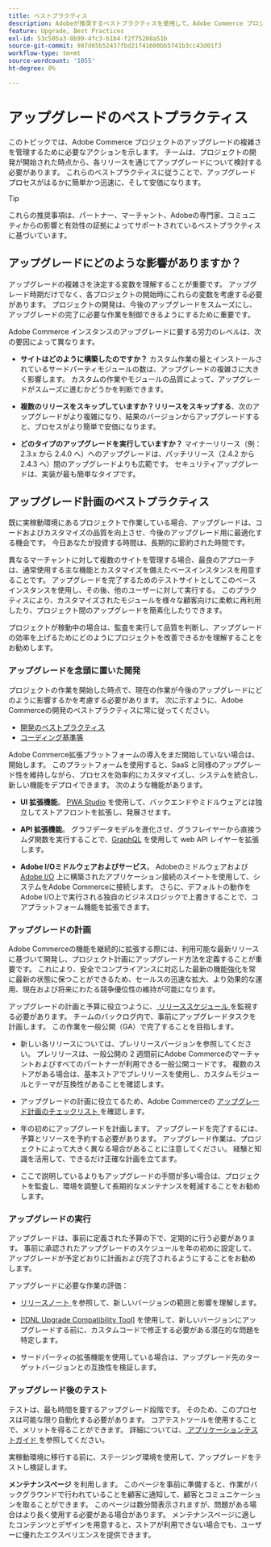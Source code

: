```yaml
---
title: ベストプラクティス
description: Adobeが推奨するベストプラクティスを使用して、Adobe Commerce プロジェクトのアップグレードプロセスを管理します。
feature: Upgrade, Best Practices
exl-id: 53c505a3-8b99-4fc3-b1b4-f2f75208a51b
source-git-commit: 987d65b52437fbd21f41600bb5741b3cc43d01f3
workflow-type: tm+mt
source-wordcount: '1055'
ht-degree: 0%

---
```


# アップグレードのベストプラクティス

このトピックでは、Adobe Commerce プロジェクトのアップグレードの複雑さを管理するために必要なアクションを示します。 チームは、プロジェクトの開発が開始された時点から、各リリースを通じてアップグレードについて検討する必要があります。 これらのベストプラクティスに従うことで、アップグレードプロセスがはるかに簡単かつ迅速に、そして安価になります。

>[!TIP]
>
>これらの推奨事項は、パートナー、マーチャント、Adobeの専門家、コミュニティからの影響と有効性の証拠によってサポートされているベストプラクティスに基づいています。

## アップグレードにどのような影響がありますか？

アップグレードの複雑さを決定する変数を理解することが重要です。 アップグレード時期だけでなく、各プロジェクトの開始時にこれらの変数を考慮する必要があります。 プロジェクトの開発は、今後のアップグレードをスムーズにし、アップグレードの完了に必要な作業を制御できるようにするために重要です。

Adobe Commerce インスタンスのアップグレードに要する労力のレベルは、次の要因によって異なります。

- **サイトはどのように構築したのですか？** カスタム作業の量とインストールされているサードパーティモジュールの数は、アップグレードの複雑さに大きく影響します。 カスタムの作業やモジュールの品質によって、アップグレードがスムーズに進むかどうかを判断できます。

- **複数のリリースをスキップしていますか？リリースをスキップする**、次のアップグレードがより複雑になり、結果のバージョンからアップグレードすると、プロセスがより簡単で安価になります。

- **どのタイプのアップグレードを実行していますか？** マイナーリリース（例：2.3.x から 2.4.0 へ）へのアップグレードは、パッチリリース（2.4.2 から 2.4.3 へ）間のアップグレードよりも広範です。 セキュリティアップグレードは、実装が最も簡単なタイプです。

## アップグレード計画のベストプラクティス

既に実稼動環境にあるプロジェクトで作業している場合、アップグレードは、コードおよびカスタマイズの品質を向上させ、今後のアップグレード用に最適化する機会です。 今日あなたが投資する時間は、長期的に節約された時間です。

異なるマーチャントに対して複数のサイトを管理する場合、最良のアプローチは、通常使用する主な機能とカスタマイズを備えたベースインスタンスを用意することです。 アップグレードを完了するためのテストサイトとしてこのベースインスタンスを使用し、その後、他のユーザーに対して実行する。 このプラクティスにより、カスタマイズされたモジュールを様々な顧客向けに柔軟に再利用したり、プロジェクト間のアップグレードを簡素化したりできます。

プロジェクトが稼動中の場合は、監査を実行して品質を判断し、アップグレードの効率を上げるためにどのようにプロジェクトを改善できるかを理解することをお勧めします。

### アップグレードを念頭に置いた開発

プロジェクトの作業を開始した時点で、現在の作業が今後のアップグレードにどのように影響するかを考慮する必要があります。 次に示すように、Adobe Commerceの開発のベストプラクティスに常に従ってください。

- [ 開発のベストプラクティス ](https://developer.adobe.com/commerce/php/best-practices/)
- [ コーディング基準等 ](https://developer.adobe.com/commerce/php/coding-standards/)

Adobe Commerce拡張プラットフォームの導入をまだ開始していない場合は、開始します。 このプラットフォームを使用すると、SaaS と同様のアップグレード性を維持しながら、プロセスを効率的にカスタマイズし、システムを統合し、新しい機能をデプロイできます。 次のような機能があります。

- **UI 拡張機能**。 [PWA Studio](https://developer.adobe.com/commerce/pwa-studio/) を使用して、バックエンドやミドルウェアとは独立してストアフロントを拡張し、発展させます。

- **API 拡張機能**。 グラフデータモデルを進化させ、グラフレイヤーから直接ラムダ関数を実行することで、[GraphQL](https://developer.adobe.com/commerce/webapi/graphql/index.html) を使用して web API レイヤーを拡張します。

- **Adobe I/Oミドルウェアおよびサービス**。 Adobeのミドルウェアおよび [Adobe I/O](https://www.adobe.io/) 上に構築されたアプリケーション接続のスイートを使用して、システムをAdobe Commerceに接続します。 さらに、デフォルトの動作をAdobe I/O上で実行される独自のビジネスロジックで上書きすることで、コアプラットフォーム機能を拡張できます。

### アップグレードの計画

Adobe Commerceの機能を継続的に拡張する際には、利用可能な最新リリースに基づいて開発し、プロジェクト計画にアップグレード方法を定義することが重要です。 これにより、安全でコンプライアンスに対応した最新の機能強化を常に最新の状態に保つことができるため、セールスの迅速な拡大、より効果的な運用、現在および将来にわたる競争優位性の維持が可能になります。

アップグレードの計画と予算に役立つように、[ リリーススケジュール ](https://experienceleague.adobe.com/en/docs/commerce-operations/release/planning/schedule) を監視する必要があります。 チームのバックログ内で、事前にアップグレードタスクを計画します。 この作業を一般公開（GA）で完了することを目指します。

- 新しい各リリースについては、プレリリースバージョンを参照してください。 プレリリースは、一般公開の 2 週間前にAdobe Commerceのマーチャントおよびすべてのパートナーが利用できる一般公開コードです。 複数のストアがある場合は、基本ストアでプレリリースを使用し、カスタムモジュールとテーマが互換性があることを確認します。

- アップグレードの計画に役立てるため、Adobe Commerceの [ アップグレード計画のチェックリスト ](https://support.magento.com/hc/en-us/articles/360057968951) を確認します。

- 年の初めにアップグレードを計画します。 アップグレードを完了するには、予算とリソースを予約する必要があります。 アップグレード作業は、プロジェクトによって大きく異なる場合があることに注意してください。 経験と知識を活用して、できるだけ正確な計画を立てます。

- ここで説明しているよりもアップグレードの手間が多い場合は、プロジェクトを監査し、環境を調整して長期的なメンテナンスを軽減することをお勧めします。

### アップグレードの実行

アップグレードは、事前に定義された予算の下で、定期的に行う必要があります。 事前に承認されたアップグレードのスケジュールを年の初めに設定して、アップグレードが予定どおりに計画および完了されるようにすることをお勧めします。

アップグレードに必要な作業の評価：

- [ リリースノート ](https://experienceleague.adobe.com/en/docs/commerce-operations/release/notes/overview) を参照して、新しいバージョンの範囲と影響を理解します。

- [[!DNL Upgrade Compatibility Tool]](../upgrade-compatibility-tool/overview.md) を使用して、新しいバージョンにアップグレードする前に、カスタムコードで修正する必要がある潜在的な問題を特定します。

- サードパーティの拡張機能を使用している場合は、アップグレード先のターゲットバージョンとの互換性を検証します。

### アップグレード後のテスト

テストは、最も時間を要するアップグレード段階です。 そのため、このプロセスは可能な限り自動化する必要があります。 コアテストツールを使用することで、メリットを得ることができます。 詳細については、[ アプリケーションテストガイド ](https://developer.adobe.com/commerce/testing/guide/) を参照してください。

実稼動環境に移行する前に、ステージング環境を使用して、アップグレードをテストし検証します。

**メンテナンスページ** を利用します。 このページを事前に準備すると、作業がバックグラウンドで行われていることを顧客に通知して、顧客とコミュニケーションを取ることができます。 このページは数分間表示されますが、問題がある場合はより長く使用する必要がある場合があります。 メンテナンスページに適したコンテンツとデザインを用意すると、ストアが利用できない場合でも、ユーザーに優れたエクスペリエンスを提供できます。
